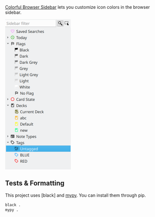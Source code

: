 [Colorful Browser Sidebar](https://ankiweb.net/shared/info/929609616) lets you customize icon colors in the browser sidebar.

![Screenshot](https://raw.githubusercontent.com/BlueGreenMagick/colorful_browser_sidebar/master/screenshots/demo.png)

## Tests & Formatting
This project uses [black] and [mypy](https://github.com/python/mypy). You can install them through pip.

```
black .
mypy .
```
